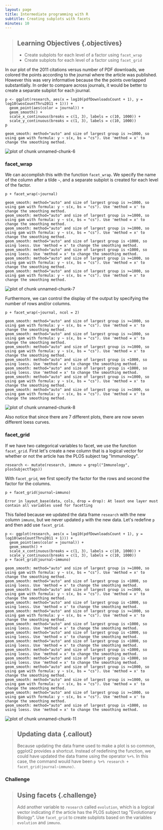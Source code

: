 ```yaml
---
layout: page
title: Intermediate programming with R
subtitle: Creating subplots with facets
minutes: 10
---
```




> ## Learning Objectives {.objectives}
> *  Create subplots for each level of a factor using `facet_wrap`
> *  Create subplots for each level of a factor using `facet_grid`

In our plot of the 2011 citations versus number of PDF downloads, we colored the points according to the journal where the article was published.
However this was very informative because the the points overlapped substantially.
In order to compare across journals, it would be better to create a separate subplot for each journal.










~~~{.r}
p <- ggplot(research, aes(x = log10(pdfDownloadsCount + 1), y = log10(wosCountThru2011 + 1))) +
  geom_point(aes(color = journal)) +
  geom_smooth() +
  scale_x_continuous(breaks = c(1, 3), labels = c(10, 1000)) +
  scale_y_continuous(breaks = c(1, 3), labels = c(10, 1000))
p
~~~



~~~{.output}
geom_smooth: method="auto" and size of largest group is >=1000, so using gam with formula: y ~ s(x, bs = "cs"). Use 'method = x' to change the smoothing method.

~~~

<img src="fig/17-ggplot2-facets-unnamed-chunk-6-1.png" title="plot of chunk unnamed-chunk-6" alt="plot of chunk unnamed-chunk-6" style="display: block; margin: auto;" />

### facet_wrap

We can accomplish this with the function `facet_wrap`.
We specify the name of the column after a tilde `~`, and a separate subplot is created for each level of the factor.


~~~{.r}
p + facet_wrap(~journal)
~~~



~~~{.output}
geom_smooth: method="auto" and size of largest group is >=1000, so using gam with formula: y ~ s(x, bs = "cs"). Use 'method = x' to change the smoothing method.
geom_smooth: method="auto" and size of largest group is >=1000, so using gam with formula: y ~ s(x, bs = "cs"). Use 'method = x' to change the smoothing method.
geom_smooth: method="auto" and size of largest group is >=1000, so using gam with formula: y ~ s(x, bs = "cs"). Use 'method = x' to change the smoothing method.
geom_smooth: method="auto" and size of largest group is <1000, so using loess. Use 'method = x' to change the smoothing method.
geom_smooth: method="auto" and size of largest group is <1000, so using loess. Use 'method = x' to change the smoothing method.
geom_smooth: method="auto" and size of largest group is >=1000, so using gam with formula: y ~ s(x, bs = "cs"). Use 'method = x' to change the smoothing method.
geom_smooth: method="auto" and size of largest group is >=1000, so using gam with formula: y ~ s(x, bs = "cs"). Use 'method = x' to change the smoothing method.

~~~

<img src="fig/17-ggplot2-facets-unnamed-chunk-7-1.png" title="plot of chunk unnamed-chunk-7" alt="plot of chunk unnamed-chunk-7" style="display: block; margin: auto;" />

Furthermore, we can control the display of the output by specifying the number of rows and/or columns.


~~~{.r}
p + facet_wrap(~journal, ncol = 2)
~~~



~~~{.output}
geom_smooth: method="auto" and size of largest group is >=1000, so using gam with formula: y ~ s(x, bs = "cs"). Use 'method = x' to change the smoothing method.
geom_smooth: method="auto" and size of largest group is >=1000, so using gam with formula: y ~ s(x, bs = "cs"). Use 'method = x' to change the smoothing method.
geom_smooth: method="auto" and size of largest group is >=1000, so using gam with formula: y ~ s(x, bs = "cs"). Use 'method = x' to change the smoothing method.
geom_smooth: method="auto" and size of largest group is <1000, so using loess. Use 'method = x' to change the smoothing method.
geom_smooth: method="auto" and size of largest group is <1000, so using loess. Use 'method = x' to change the smoothing method.
geom_smooth: method="auto" and size of largest group is >=1000, so using gam with formula: y ~ s(x, bs = "cs"). Use 'method = x' to change the smoothing method.
geom_smooth: method="auto" and size of largest group is >=1000, so using gam with formula: y ~ s(x, bs = "cs"). Use 'method = x' to change the smoothing method.

~~~

<img src="fig/17-ggplot2-facets-unnamed-chunk-8-1.png" title="plot of chunk unnamed-chunk-8" alt="plot of chunk unnamed-chunk-8" style="display: block; margin: auto;" />

Also notice that since there are 7 different plots, there are now seven different loess curves.

### facet_grid

If we have two categorical variables to facet, we use the function `facet_grid`.
First let's create a new column that is a logical vector for whether or not the article has the PLOS subject tag "Immunology".


~~~{.r}
research <- mutate(research, immuno = grepl("Immunology", plosSubjectTags))
~~~

With `facet_grid`, we first specify the factor for the rows and second the factor for the columns.


~~~{.r}
p + facet_grid(journal~immuno)
~~~



~~~{.output}
Error in layout_base(data, cols, drop = drop): At least one layer must contain all variables used for facetting

~~~

This failed because we updated the data frame `research` with the new column `immuno`, but we never updated `p` with the new data.
Let's redefine `p` and then add use `facet_grid`.


~~~{.r}
p <- ggplot(research, aes(x = log10(pdfDownloadsCount + 1), y = log10(wosCountThru2011 + 1))) +
  geom_point(aes(color = journal)) +
  geom_smooth() +
  scale_x_continuous(breaks = c(1, 3), labels = c(10, 1000)) +
  scale_y_continuous(breaks = c(1, 3), labels = c(10, 1000))
p + facet_grid(journal~immuno)
~~~



~~~{.output}
geom_smooth: method="auto" and size of largest group is >=1000, so using gam with formula: y ~ s(x, bs = "cs"). Use 'method = x' to change the smoothing method.
geom_smooth: method="auto" and size of largest group is <1000, so using loess. Use 'method = x' to change the smoothing method.
geom_smooth: method="auto" and size of largest group is >=1000, so using gam with formula: y ~ s(x, bs = "cs"). Use 'method = x' to change the smoothing method.
geom_smooth: method="auto" and size of largest group is <1000, so using loess. Use 'method = x' to change the smoothing method.
geom_smooth: method="auto" and size of largest group is >=1000, so using gam with formula: y ~ s(x, bs = "cs"). Use 'method = x' to change the smoothing method.
geom_smooth: method="auto" and size of largest group is <1000, so using loess. Use 'method = x' to change the smoothing method.
geom_smooth: method="auto" and size of largest group is <1000, so using loess. Use 'method = x' to change the smoothing method.
geom_smooth: method="auto" and size of largest group is <1000, so using loess. Use 'method = x' to change the smoothing method.
geom_smooth: method="auto" and size of largest group is <1000, so using loess. Use 'method = x' to change the smoothing method.
geom_smooth: method="auto" and size of largest group is <1000, so using loess. Use 'method = x' to change the smoothing method.
geom_smooth: method="auto" and size of largest group is >=1000, so using gam with formula: y ~ s(x, bs = "cs"). Use 'method = x' to change the smoothing method.
geom_smooth: method="auto" and size of largest group is >=1000, so using gam with formula: y ~ s(x, bs = "cs"). Use 'method = x' to change the smoothing method.
geom_smooth: method="auto" and size of largest group is >=1000, so using gam with formula: y ~ s(x, bs = "cs"). Use 'method = x' to change the smoothing method.
geom_smooth: method="auto" and size of largest group is <1000, so using loess. Use 'method = x' to change the smoothing method.

~~~

<img src="fig/17-ggplot2-facets-unnamed-chunk-11-1.png" title="plot of chunk unnamed-chunk-11" alt="plot of chunk unnamed-chunk-11" style="display: block; margin: auto;" />

> ## Updating data {.callout}
>
> Because updating the data frame used to make a plot is so common, ggplot2 provides a shortcut.
> Instead of redefining the function, we could have updated the data frame using the operator `%+%`.
> In this case, the command would have been `p %+% research + facet_grid(journal~immuno)`.

### Challenge

> ## Using facets {.challenge}
>
> Add another variable to `research` called `evolution`, which is a logical vector indicating if the article has the PLOS subject tag "Evolutionary Biology".
> Use `facet_grid` to create subplots based on the variables `evolution` and `immuno`.


